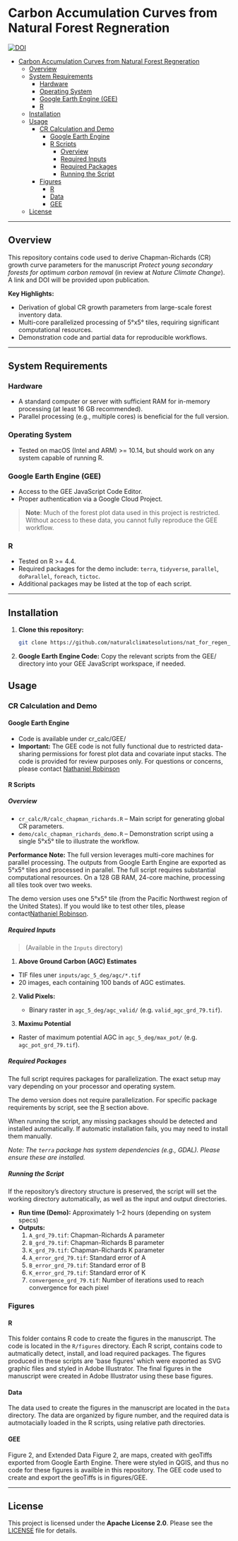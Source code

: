 # Carbon Accumulation Curves from Natural Forest Regneration 
[![DOI](https://zenodo.org/badge/748392120.svg)](https://doi.org/10.5281/zenodo.15078012)
- [Carbon Accumulation Curves from Natural Forest Regneration](#carbon-accumulation-curves-from-natural-forest-regneration)
  - [Overview](#overview)
  - [System Requirements](#system-requirements)
    - [Hardware](#hardware)
    - [Operating System](#operating-system)
    - [Google Earth Engine (GEE)](#google-earth-engine-gee)
    - [R](#r)
  - [Installation](#installation)
  - [Usage](#usage)
    - [CR Calculation and Demo](#cr-calculation-and-demo)
      - [Google Earth Engine](#google-earth-engine)
      - [R Scripts](#r-scripts)
        - [Overview](#overview-1)
        - [Required Inputs](#required-inputs)
        - [Required Packages](#required-packages)
        - [Running the Script](#running-the-script)
    - [Figures](#figures)
      - [R](#r-1)
      - [Data](#data)
      - [GEE](#gee)
  - [License](#license)

---

## Overview
This repository contains code used to derive Chapman-Richards (CR) growth curve parameters for the manuscript *Protect young secondary forests for optimum carbon removal* (in review at *Nature Climate Change*). A link and DOI will be provided upon publication.

**Key Highlights:**
- Derivation of global CR growth parameters from large-scale forest inventory data.
- Multi-core parallelized processing of 5°x5° tiles, requiring significant computational resources.
- Demonstration code and partial data for reproducible workflows.

---

## System Requirements

### Hardware
- A standard computer or server with sufficient RAM for in-memory processing (at least 16 GB recommended).  
- Parallel processing (e.g., multiple cores) is beneficial for the full version.

### Operating System
- Tested on macOS (Intel and ARM) >= 10.14, but should work on any system capable of running R.

### Google Earth Engine (GEE)
- Access to the GEE JavaScript Code Editor.
- Proper authentication via a Google Cloud Project.
  
> **Note**: Much of the forest plot data used in this project is restricted. Without access to these data, you cannot fully reproduce the GEE workflow.

### R
- Tested on R >= 4.4.
- Required packages for the demo include: `terra`, `tidyverse`, `parallel`, `doParallel`, `foreach`, `tictoc`.
- Additional packages may be listed at the top of each script.

---

## Installation

1. **Clone this repository:**
   ```bash
   git clone https://github.com/naturalclimatesolutions/nat_for_regen_c_accumulation.git

2. **Google Earth Engine Code:** Copy the relevant scripts from the GEE/ directory into your GEE JavaScript workspace, if needed.

## Usage

### CR Calculation and Demo

#### Google Earth Engine
+ Code is available under cr_calc/GEE/
+ **Important:** The GEE code is not fully functional due to restricted data-sharing permissions for forest plot data and covariate input stacks. The code is provided for review purposes only. For questions or concerns, please contact [Nathaniel Robinson](n.robinson@cifor-icraf.org)

#### R Scripts

##### Overview
+ ```cr_calc/R/calc_chapman_richards.R``` – Main script for generating global CR parameters.
+ ```demo/calc_chapman_richards_demo.R``` – Demonstration script using a single 5°x5° tile to illustrate the workflow.
  
**Performance Note:** The full version leverages multi-core machines for parallel processing. The outputs from Google Earth Engine are exported as 5°x5° tiles and processed in parallel. The full script requires substantial computational resources. On a 128 GB RAM, 24-core machine, processing all tiles took over two weeks.

The demo version uses one 5°x5° tile (from the Pacific Northwest region of the United States). If you would like to test other tiles, please contact[Nathaniel Robinson](n.robinson@cifor-icraf.org).

##### Required Inputs

> (Available in the `Inputs` directory)

1. **Above Ground Carbon (AGC) Estimates** 
+ TIF files uner `inputs/agc_5_deg/agc/*.tif`
+  20 images, each containing 100 bands of AGC estimates.

2. **Valid Pixels:**
   + Binary raster in `agc_5_deg/agc_valid/` (e.g. `valid_agc_grd_79.tif`).

3. **Maximu Potential**
+ Raster of maximum potential AGC in `agc_5_deg/max_pot/` (e.g. `agc_pot_grd_79.tif`).

##### Required Packages
The full script requires packages for parallelization. The exact setup may vary depending on your processor and operating system.

The demo version does not require parallelization. For specific package requirements by script, see the [R](#r) section above.

When running the script, any missing packages should be detected and installed automatically. If automatic installation fails, you may need to install them manually.

*Note: The `terra` package has system dependencies (e.g., GDAL). Please ensure these are installed.*

##### Running the Script
If the repository’s directory structure is preserved, the script will set the working directory automatically, as well as the input and output directories.

- **Run time (Demo):** Approximately 1–2 hours (depending on system specs)
- **Outputs:**  
  1. `A_grd_79.tif`: Chapman-Richards A parameter  
  2. `B_grd_79.tif`: Chapman-Richards B parameter  
  3. `K_grd_79.tif`: Chapman-Richards K parameter  
  4. `A_error_grd_79.tif`: Standard error of A  
  5. `B_error_grd_79.tif`: Standard error of B  
  6. `K_error_grd_79.tif`: Standard error of K  
  7. `convergence_grd_79.tif`: Number of iterations used to reach convergence for each pixel


### Figures
#### R
This folder contains R code to create the figures in the manuscript. The code is located in the `R/figures` directory. Each R script, contains code to autmatically detect, install, and load required packages. The figures produced in these scripts are 'base figures' which were exported as SVG graphic files and styled in Adobe Illustrator. The final figures in the manuscript were created in Adobe Illustrator using these base figures.

#### Data
The data used to create the figures in the manuscript are located in the `Data` directory. The data are organized by figure number, and the required data is autmotacially loaded in the R scripts, using relative path directories.

#### GEE
Figure 2, and Extended Data Figure 2, are maps, created with geoTiffs exported from Google Earth Engine. There were styled in QGIS, and thus no code for these figures is availble in this repository. The GEE code used to create and export the geoTiffs is in figures/GEE.

---

## License
This project is licensed under the **Apache License 2.0**. Please see the [LICENSE](LICENSE) file for details.


